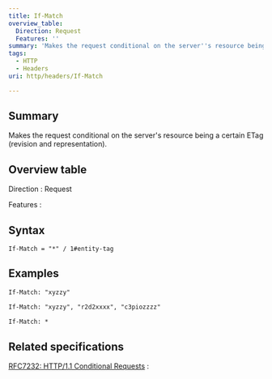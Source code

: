 ```yaml
---
title: If-Match
overview_table:
  Direction: Request
  Features: ''
summary: 'Makes the request conditional on the server''s resource being a certain ETag (revision and representation).'
tags:
  - HTTP
  - Headers
uri: http/headers/If-Match

---
```

## <span>Summary</span>

Makes the request conditional on the server's resource being a certain ETag (revision and representation).

## <span>Overview table</span>

Direction
:   Request

Features
:

## <span>Syntax</span>

    If-Match = "*" / 1#entity-tag

## <span>Examples</span>

``` html
If-Match: "xyzzy"
```

``` html
If-Match: "xyzzy", "r2d2xxxx", "c3piozzzz"
```

``` html
If-Match: *
```

## <span>Related specifications</span>

[RFC7232: HTTP/1.1 Conditional Requests](http://tools.ietf.org/html/rfc7232#section-3.1)
:

